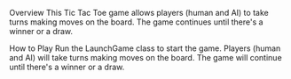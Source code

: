 Overview
This Tic Tac Toe game allows players (human and AI) to take turns making moves on the board. The game continues until there's a winner or a draw.

How to Play
Run the LaunchGame class to start the game.
Players (human and AI) will take turns making moves on the board.
The game will continue until there's a winner or a draw.
